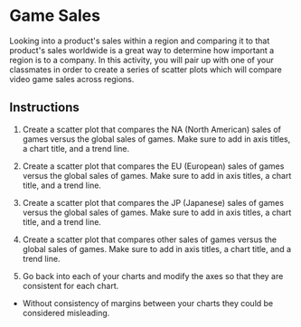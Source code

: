 # Game Sales

Looking into a product's sales within a region and comparing it to that product's sales worldwide is a great way to determine how important a region is to a company. In this activity, you will pair up with one of your classmates in order to create a series of scatter plots which will compare video game sales across regions.

## Instructions

1. Create a scatter plot that compares the NA (North American) sales of games versus the global sales of games. Make sure to add in axis titles, a chart title, and a trend line.

2. Create a scatter plot that compares the EU (European) sales of games versus the global sales of games. Make sure to add in axis titles, a chart title, and a trend line.

3. Create a scatter plot that compares the JP (Japanese) sales of games versus the global sales of games. Make sure to add in axis titles, a chart title, and a trend line.

4. Create a scatter plot that compares other sales of games versus the global sales of games. Make sure to add in axis titles, a chart title, and a trend line.

5. Go back into each of your charts and modify the axes so that they are consistent for each chart.

* Without consistency of margins between your charts they could be considered misleading.
